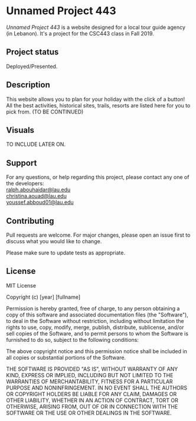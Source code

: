 # Unnamed Project 443

*Unnamed Project 443* is a website designed for a local tour guide agency (in Lebanon). It's a project for the CSC443 class in Fall 2019.

## Project status
Deployed/Presented.

## Description
This website allows you to plan for your holiday with the click of a button! All the best activities, historical sites, trails, resorts are listed here for you to pick from. (TO BE CONTINUED)

## Visuals
TO INCLUDE LATER ON.

## Support
For any questions, or help regarding this project, please contact any one of the developers: \
ralph.abouhaidar@lau.edu \
christina.aouad@lau.edu \
youssef.abboud01@lau.edu 

## Contributing
Pull requests are welcome. For major changes, please open an issue first to discuss what you would like to change.

Please make sure to update tests as appropriate.

## License
MIT License

Copyright (c) [year] [fullname]

Permission is hereby granted, free of charge, to any person obtaining a copy
of this software and associated documentation files (the "Software"), to deal
in the Software without restriction, including without limitation the rights
to use, copy, modify, merge, publish, distribute, sublicense, and/or sell
copies of the Software, and to permit persons to whom the Software is
furnished to do so, subject to the following conditions:

The above copyright notice and this permission notice shall be included in all
copies or substantial portions of the Software.

THE SOFTWARE IS PROVIDED "AS IS", WITHOUT WARRANTY OF ANY KIND, EXPRESS OR
IMPLIED, INCLUDING BUT NOT LIMITED TO THE WARRANTIES OF MERCHANTABILITY,
FITNESS FOR A PARTICULAR PURPOSE AND NONINFRINGEMENT. IN NO EVENT SHALL THE
AUTHORS OR COPYRIGHT HOLDERS BE LIABLE FOR ANY CLAIM, DAMAGES OR OTHER
LIABILITY, WHETHER IN AN ACTION OF CONTRACT, TORT OR OTHERWISE, ARISING FROM,
OUT OF OR IN CONNECTION WITH THE SOFTWARE OR THE USE OR OTHER DEALINGS IN THE
SOFTWARE.
